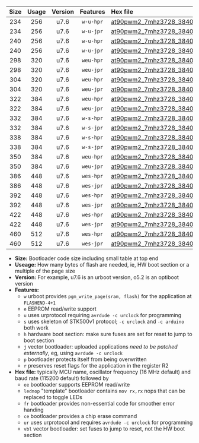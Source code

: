 |Size|Usage|Version|Features|Hex file|
|:-:|:-:|:-:|:-:|:--|
|234|256|u7.6|`w-u-hpr`|[at90pwm2_7mhz3728_38400bps_ur.hex](https://raw.githubusercontent.com/stefanrueger/urboot/main//at90pwm2_7mhz3728_38400bps_ur.hex)|
|234|256|u7.6|`w-u-jpr`|[at90pwm2_7mhz3728_38400bps_ur_vbl.hex](https://raw.githubusercontent.com/stefanrueger/urboot/main//at90pwm2_7mhz3728_38400bps_ur_vbl.hex)|
|240|256|u7.6|`w-u-hpr`|[at90pwm2_7mhz3728_38400bps_lednop_ur.hex](https://raw.githubusercontent.com/stefanrueger/urboot/main//at90pwm2_7mhz3728_38400bps_lednop_ur.hex)|
|240|256|u7.6|`w-u-jpr`|[at90pwm2_7mhz3728_38400bps_lednop_ur_vbl.hex](https://raw.githubusercontent.com/stefanrueger/urboot/main//at90pwm2_7mhz3728_38400bps_lednop_ur_vbl.hex)|
|298|320|u7.6|`weu-hpr`|[at90pwm2_7mhz3728_38400bps_ee_ur.hex](https://raw.githubusercontent.com/stefanrueger/urboot/main//at90pwm2_7mhz3728_38400bps_ee_ur.hex)|
|298|320|u7.6|`weu-jpr`|[at90pwm2_7mhz3728_38400bps_ee_ur_vbl.hex](https://raw.githubusercontent.com/stefanrueger/urboot/main//at90pwm2_7mhz3728_38400bps_ee_ur_vbl.hex)|
|304|320|u7.6|`weu-hpr`|[at90pwm2_7mhz3728_38400bps_ee_lednop_ur.hex](https://raw.githubusercontent.com/stefanrueger/urboot/main//at90pwm2_7mhz3728_38400bps_ee_lednop_ur.hex)|
|304|320|u7.6|`weu-jpr`|[at90pwm2_7mhz3728_38400bps_ee_lednop_ur_vbl.hex](https://raw.githubusercontent.com/stefanrueger/urboot/main//at90pwm2_7mhz3728_38400bps_ee_lednop_ur_vbl.hex)|
|322|384|u7.6|`weu-hpr`|[at90pwm2_7mhz3728_38400bps_ee_lednop_fr_ur.hex](https://raw.githubusercontent.com/stefanrueger/urboot/main//at90pwm2_7mhz3728_38400bps_ee_lednop_fr_ur.hex)|
|322|384|u7.6|`weu-jpr`|[at90pwm2_7mhz3728_38400bps_ee_lednop_fr_ur_vbl.hex](https://raw.githubusercontent.com/stefanrueger/urboot/main//at90pwm2_7mhz3728_38400bps_ee_lednop_fr_ur_vbl.hex)|
|332|384|u7.6|`w-s-hpr`|[at90pwm2_7mhz3728_38400bps.hex](https://raw.githubusercontent.com/stefanrueger/urboot/main//at90pwm2_7mhz3728_38400bps.hex)|
|332|384|u7.6|`w-s-jpr`|[at90pwm2_7mhz3728_38400bps_vbl.hex](https://raw.githubusercontent.com/stefanrueger/urboot/main//at90pwm2_7mhz3728_38400bps_vbl.hex)|
|338|384|u7.6|`w-s-hpr`|[at90pwm2_7mhz3728_38400bps_lednop.hex](https://raw.githubusercontent.com/stefanrueger/urboot/main//at90pwm2_7mhz3728_38400bps_lednop.hex)|
|338|384|u7.6|`w-s-jpr`|[at90pwm2_7mhz3728_38400bps_lednop_vbl.hex](https://raw.githubusercontent.com/stefanrueger/urboot/main//at90pwm2_7mhz3728_38400bps_lednop_vbl.hex)|
|350|384|u7.6|`weu-hpr`|[at90pwm2_7mhz3728_38400bps_ee_lednop_fr_ce_ur.hex](https://raw.githubusercontent.com/stefanrueger/urboot/main//at90pwm2_7mhz3728_38400bps_ee_lednop_fr_ce_ur.hex)|
|350|384|u7.6|`weu-jpr`|[at90pwm2_7mhz3728_38400bps_ee_lednop_fr_ce_ur_vbl.hex](https://raw.githubusercontent.com/stefanrueger/urboot/main//at90pwm2_7mhz3728_38400bps_ee_lednop_fr_ce_ur_vbl.hex)|
|386|448|u7.6|`wes-hpr`|[at90pwm2_7mhz3728_38400bps_ee.hex](https://raw.githubusercontent.com/stefanrueger/urboot/main//at90pwm2_7mhz3728_38400bps_ee.hex)|
|386|448|u7.6|`wes-jpr`|[at90pwm2_7mhz3728_38400bps_ee_vbl.hex](https://raw.githubusercontent.com/stefanrueger/urboot/main//at90pwm2_7mhz3728_38400bps_ee_vbl.hex)|
|392|448|u7.6|`wes-hpr`|[at90pwm2_7mhz3728_38400bps_ee_lednop.hex](https://raw.githubusercontent.com/stefanrueger/urboot/main//at90pwm2_7mhz3728_38400bps_ee_lednop.hex)|
|392|448|u7.6|`wes-jpr`|[at90pwm2_7mhz3728_38400bps_ee_lednop_vbl.hex](https://raw.githubusercontent.com/stefanrueger/urboot/main//at90pwm2_7mhz3728_38400bps_ee_lednop_vbl.hex)|
|422|448|u7.6|`wes-hpr`|[at90pwm2_7mhz3728_38400bps_ee_lednop_fr.hex](https://raw.githubusercontent.com/stefanrueger/urboot/main//at90pwm2_7mhz3728_38400bps_ee_lednop_fr.hex)|
|422|448|u7.6|`wes-jpr`|[at90pwm2_7mhz3728_38400bps_ee_lednop_fr_vbl.hex](https://raw.githubusercontent.com/stefanrueger/urboot/main//at90pwm2_7mhz3728_38400bps_ee_lednop_fr_vbl.hex)|
|460|512|u7.6|`wes-hpr`|[at90pwm2_7mhz3728_38400bps_ee_lednop_fr_ce.hex](https://raw.githubusercontent.com/stefanrueger/urboot/main//at90pwm2_7mhz3728_38400bps_ee_lednop_fr_ce.hex)|
|460|512|u7.6|`wes-jpr`|[at90pwm2_7mhz3728_38400bps_ee_lednop_fr_ce_vbl.hex](https://raw.githubusercontent.com/stefanrueger/urboot/main//at90pwm2_7mhz3728_38400bps_ee_lednop_fr_ce_vbl.hex)|

- **Size:** Bootloader code size including small table at top end
- **Useage:** How many bytes of flash are needed, ie, HW boot section or a multiple of the page size
- **Version:** For example, u7.6 is an urboot version, o5.2 is an optiboot version
- **Features:**
  + `w` urboot provides `pgm_write_page(sram, flash)` for the application at `FLASHEND-4+1`
  + `e` EEPROM read/write support
  + `u` uses urprotocol requiring `avrdude -c urclock` for programming
  + `s` uses skeleton of STK500v1 protocol; `-c urclock` and `-c arduino` both work
  + `h` hardware boot section: make sure fuses are set for reset to jump to boot section
  + `j` vector bootloader: uploaded applications *need to be patched externally*, eg, using `avrdude -c urclock`
  + `p` bootloader protects itself from being overwritten
  + `r` preserves reset flags for the application in the register R2
- **Hex file:** typically MCU name, oscillator frequency (16 MHz default) and baud rate (115200 default) followed by
  + `ee` bootloader supports EEPROM read/write
  + `lednop` "template" bootloader contains `mov rx,rx` nops that can be replaced to toggle LEDs
  + `fr` bootloader provides non-essential code for smoother error handing
  + `ce` bootloader provides a chip erase command
  + `ur` uses urprotocol and requires `avrdude -c urclock` for programming
  + `vbl` vector bootloader: set fuses to jump to reset, not the HW boot section
